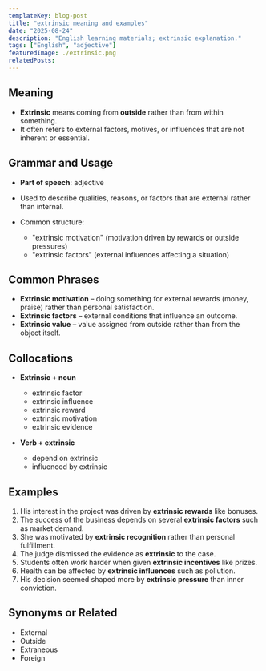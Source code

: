 ```yaml
---
templateKey: blog-post
title: "extrinsic meaning and examples"
date: "2025-08-24"
description: "English learning materials; extrinsic explanation."
tags: ["English", "adjective"]
featuredImage: ./extrinsic.png
relatedPosts:
---
```


## Meaning

- **Extrinsic** means coming from **outside** rather than from within something.
- It often refers to external factors, motives, or influences that are not inherent or essential.

## Grammar and Usage

- **Part of speech**: adjective
- Used to describe qualities, reasons, or factors that are external rather than internal.
- Common structure:

  - "extrinsic motivation" (motivation driven by rewards or outside pressures)
  - "extrinsic factors" (external influences affecting a situation)

## Common Phrases

- **Extrinsic motivation** – doing something for external rewards (money, praise) rather than personal satisfaction.
- **Extrinsic factors** – external conditions that influence an outcome.
- **Extrinsic value** – value assigned from outside rather than from the object itself.

## Collocations

- **Extrinsic + noun**

  - extrinsic factor
  - extrinsic influence
  - extrinsic reward
  - extrinsic motivation
  - extrinsic evidence

- **Verb + extrinsic**

  - depend on extrinsic
  - influenced by extrinsic

## Examples

1. His interest in the project was driven by **extrinsic rewards** like bonuses.
2. The success of the business depends on several **extrinsic factors** such as market demand.
3. She was motivated by **extrinsic recognition** rather than personal fulfillment.
4. The judge dismissed the evidence as **extrinsic** to the case.
5. Students often work harder when given **extrinsic incentives** like prizes.
6. Health can be affected by **extrinsic influences** such as pollution.
7. His decision seemed shaped more by **extrinsic pressure** than inner conviction.

## Synonyms or Related

- External
- Outside
- Extraneous
- Foreign
